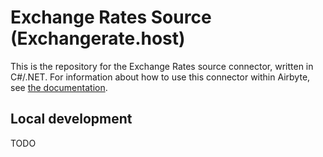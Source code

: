 ﻿# Exchange Rates Source (Exchangerate.host)

This is the repository for the Exchange Rates source connector, written in C#/.NET.
For information about how to use this connector within Airbyte, see [the documentation](https://docs.airbyte.io/integrations/sources/exchangeratesapi).

## Local development
TODO
